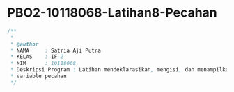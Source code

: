 # PBO2-10118068-Latihan8-Pecahan
```java
/**
 *
 * @author
 * NAMA     : Satria Aji Putra
 * KELAS    : IF-2
 * NIM      : 10118068
 * Deskripsi Program : Latihan mendeklarasikan, mengisi, dan menampilkan
 * variable pecahan
 */
```
